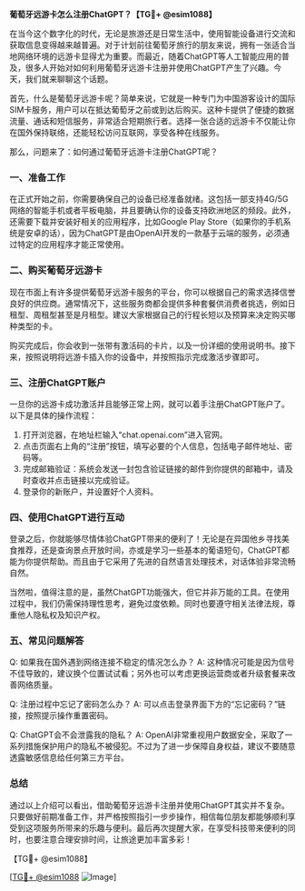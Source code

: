 **葡萄牙远游卡怎么注册ChatGPT？【TG💪+ @esim1088】**

在当今这个数字化的时代，无论是旅游还是日常生活中，使用智能设备进行交流和获取信息变得越来越普遍。对于计划前往葡萄牙旅行的朋友来说，拥有一张适合当地网络环境的远游卡显得尤为重要。而最近，随着ChatGPT等人工智能应用的普及，很多人开始对如何利用葡萄牙远游卡注册并使用ChatGPT产生了兴趣。今天，我们就来聊聊这个话题。

首先，什么是葡萄牙远游卡呢？简单来说，它就是一种专门为中国游客设计的国际SIM卡服务，用户可以在抵达葡萄牙之前或到达后购买。这种卡提供了便捷的数据流量、通话和短信服务，非常适合短期旅行者。选择一张合适的远游卡不仅能让你在国外保持联络，还能轻松访问互联网，享受各种在线服务。

那么，问题来了：如何通过葡萄牙远游卡注册ChatGPT呢？

### **一、准备工作**

在正式开始之前，你需要确保自己的设备已经准备就绪。这包括一部支持4G/5G网络的智能手机或者平板电脑，并且要确认你的设备支持欧洲地区的频段。此外，还需要下载并安装好相关的应用程序，比如Google Play Store（如果你的手机系统是安卓的话），因为ChatGPT是由OpenAI开发的一款基于云端的服务，必须通过特定的应用程序才能正常使用。

### **二、购买葡萄牙远游卡**

现在市面上有许多提供葡萄牙远游卡服务的平台，你可以根据自己的需求选择信誉良好的供应商。通常情况下，这些服务商都会提供多种套餐供消费者挑选，例如日租型、周租型甚至是月租型。建议大家根据自己的行程长短以及预算来决定购买哪种类型的卡。

购买完成后，你会收到一张带有激活码的卡片，以及一份详细的使用说明书。接下来，按照说明将远游卡插入你的设备中，并按照指示完成激活步骤即可。

### **三、注册ChatGPT账户**

一旦你的远游卡成功激活并且能够正常上网，就可以着手注册ChatGPT账户了。以下是具体的操作流程：

1. 打开浏览器，在地址栏输入“chat.openai.com”进入官网。
2. 点击页面右上角的“注册”按钮，填写必要的个人信息，包括电子邮件地址、密码等。
3. 完成邮箱验证：系统会发送一封包含验证链接的邮件到你提供的邮箱中，请及时查收并点击链接以完成验证。
4. 登录你的新账户，并设置好个人资料。

### **四、使用ChatGPT进行互动**

登录之后，你就能够尽情体验ChatGPT带来的便利了！无论是在异国他乡寻找美食推荐，还是查询景点开放时间，亦或是学习一些基本的葡语短句，ChatGPT都能为你提供帮助。而且由于它采用了先进的自然语言处理技术，对话体验非常流畅自然。

当然啦，值得注意的是，虽然ChatGPT功能强大，但它并非万能的工具。在使用过程中，我们仍需保持理性思考，避免过度依赖。同时也要遵守相关法律法规，尊重他人隐私权及知识产权。

### **五、常见问题解答**

Q: 如果我在国外遇到网络连接不稳定的情况怎么办？
A: 这种情况可能是因为信号不佳导致的，建议换个位置试试看；另外也可以考虑更换运营商或者升级套餐来改善网络质量。

Q: 注册过程中忘记了密码怎么办？
A: 可以点击登录界面下方的“忘记密码？”链接，按照提示操作重置密码。

Q: ChatGPT会不会泄露我的隐私？
A: OpenAI非常重视用户数据安全，采取了一系列措施保护用户的隐私不被侵犯。不过为了进一步保障自身权益，建议不要随意透露敏感信息给任何第三方平台。

### **总结**

通过以上介绍可以看出，借助葡萄牙远游卡注册并使用ChatGPT其实并不复杂。只要做好前期准备工作，并严格按照指引一步步操作，相信每位朋友都能够顺利享受到这项服务所带来的乐趣与便利。最后再次提醒大家，在享受科技带来便利的同时，也要注意合理安排时间，让旅途更加丰富多彩！

【TG💪+ @esim1088】  

[[TG💪+ @esim1088](https://t.me/s/esim1088) ![Image](https://i.postimg.cc/4NQfJmqS/Snipaste-2025-05-13-00-14-12.png)]